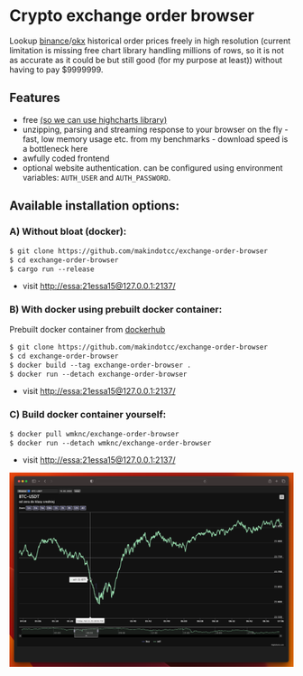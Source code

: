 # Crypto exchange order browser
Lookup [binance](https://www.binance.com/en/landing/data)/[okx](https://www.okx.com/pl/historical-data) 
historical order prices freely in high resolution (current limitation is missing free chart library handling 
millions of rows, so it is not as accurate as it could be but still good (for my purpose at least)) 
without having to pay $9999999.

## Features
- free [(so we can use highcharts library)](https://www.highcharts.com/forum/viewtopic.php?t=45225)
- unzipping, parsing and streaming response to your browser on the fly - fast, low memory usage etc. 
from my benchmarks - download speed is a bottleneck here
- awfully coded frontend
- optional website authentication. can be configured using environment variables: `AUTH_USER` and `AUTH_PASSWORD`.

## Available installation options:

### A) Without bloat (docker):
```
$ git clone https://github.com/makindotcc/exchange-order-browser
$ cd exchange-order-browser
$ cargo run --release
```
- visit [http://essa:21essa15@127.0.0.1:2137/](http://essa:21essa15@127.0.0.1:2137/)

### B) With docker using prebuilt docker container:
Prebuilt docker container from [dockerhub](https://hub.docker.com/repository/docker/wmknc/exchange-order-browser/general)
```
$ git clone https://github.com/makindotcc/exchange-order-browser
$ cd exchange-order-browser 
$ docker build --tag exchange-order-browser .
$ docker run --detach exchange-order-browser
```
- visit [http://essa:21essa15@127.0.0.1:2137/](http://essa:21essa15@127.0.0.1:2137/)

### C) Build docker container yourself:
```
$ docker pull wmknc/exchange-order-browser
$ docker run --detach wmknc/exchange-order-browser
```
- visit [http://essa:21essa15@127.0.0.1:2137/](http://essa:21essa15@127.0.0.1:2137/)

![Exchange order browser website preview](preview.png)
